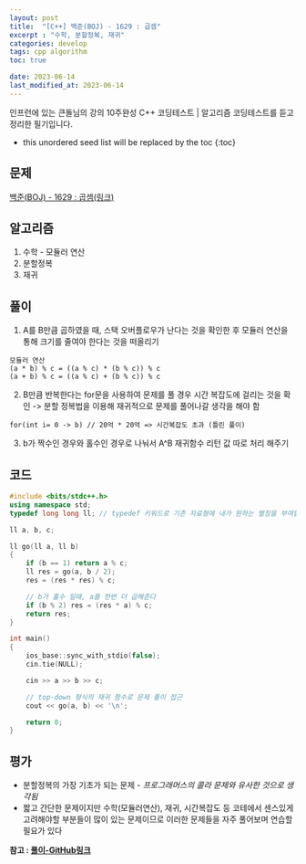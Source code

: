 ```yaml
---
layout: post
title:  "[C++] 백준(BOJ) - 1629 : 곱셈"
excerpt : "수학, 분할정복, 재귀"
categories: develop
tags: cpp algorithm
toc: true

date: 2023-06-14
last_modified_at: 2023-06-14
---
```

> <span style="font-size: 80%">
인프런에 있는 큰돌님의 강의 10주완성 C++ 코딩테스트 | 알고리즘 코딩테스트를 듣고 정리한 필기입니다.</span>

<!--more-->

* this unordered seed list will be replaced by the toc
{:toc}

## 문제 

[백준(BOJ) - 1629 : 곱셈(링크)](https://www.acmicpc.net/problem/1629)

## 알고리즘

  1. 수학 - 모듈러 연산
  2. 분할정복
  3. 재귀

## 풀이

  1. A를 B만큼 곱하였을 때, 스택 오버플로우가 난다는 것을 확인한 후 모듈러 연산을 통해 크기를 줄여야 한다는 것을 떠올리기

  >  
    모듈러 연산  
    (a * b) % c = ((a % c) * (b % c)) % c  
    (a + b) % c = ((a % c) + (b % c)) % c  

  2. B만큼 반복한다는 for문을 사용하여 문제를 풀 경우 시간 복잡도에 걸리는 것을 확인 -> 분할 정복법을 이용해 재귀적으로 문제를 풀어나갈 생각을 해야 함

  >   
    for(int i= 0 -> b) // 20억 * 20억 => 시간복잡도 초과 (틀린 풀이)

  3. b가 짝수인 경우와 홀수인 경우로 나눠서 A^B 재귀함수 리턴 값 따로 처리 해주기


## 코드  

```cpp
#include <bits/stdc++.h>
using namespace std;
typedef long long ll; // typedef 키워드로 기존 자료형에 내가 원하는 별칭을 부여할 수 있다

ll a, b, c;

ll go(ll a, ll b)
{
    if (b == 1) return a % c;
    ll res = go(a, b / 2);
    res = (res * res) % c;

    // b가 홀수 일때, a를 한번 더 곱해준다
    if (b % 2) res = (res * a) % c;
    return res;
}

int main()
{
    ios_base::sync_with_stdio(false);
    cin.tie(NULL);

    cin >> a >> b >> c;

    // top-down 형식의 재귀 함수로 문제 풀이 접근
    cout << go(a, b) << '\n';

    return 0;
}
```

## 평가  
* 분할정복의 가장 기초가 되는 문제 - _프로그래머스의 콜라 문제와 유사한 것으로 생각됨_  
* 짧고 간단한 문제이지만 수학(모듈러연산), 재귀, 시간복잡도 등 코테에서 센스있게 고려해야할 부분들이 많이 있는 문제이므로 이러한 문제들을 자주 풀어보며 연습할 필요가 있다

__참고 : [풀이-GitHub링크](https://github.com/Jinlee0206/BOJ/blob/main/%EB%B0%B1%EC%A4%80/Silver/1629.%E2%80%85%EA%B3%B1%EC%85%88/%EA%B3%B1%EC%85%88.cc)__

